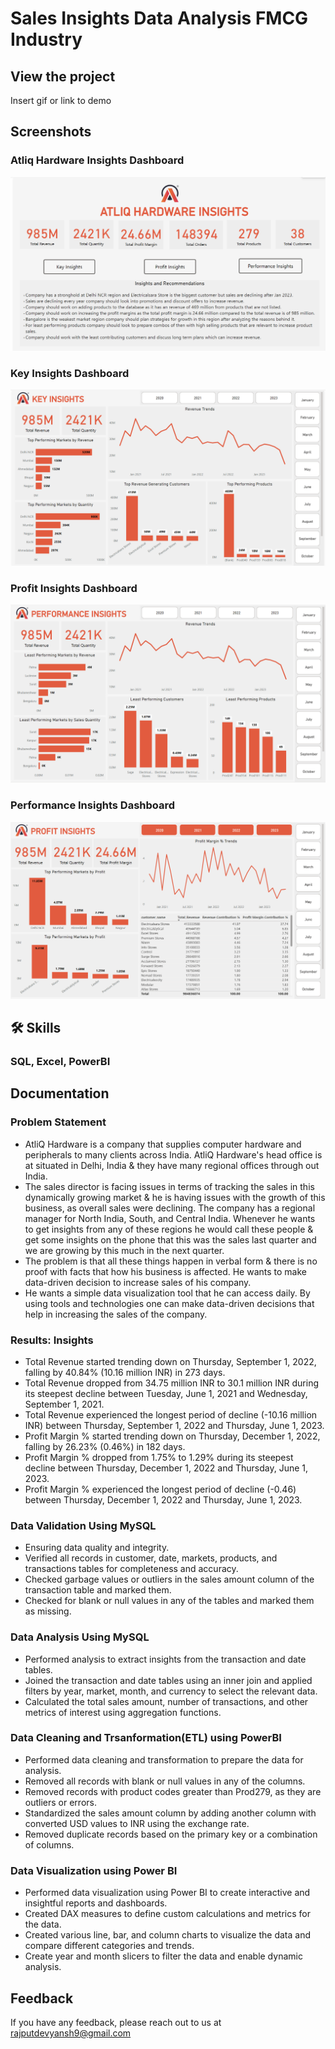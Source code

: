 
# Sales Insights Data Analysis FMCG Industry


## View the project

Insert gif or link to demo
## Screenshots

### Atliq Hardware Insights Dashboard

![App Screenshot](https://github.com/rajputdevyansh/Sales-Insights-FMCG-Industry/blob/main/Sales_Insights_Data_Analysis/Demos/Atliq_Hardware_Insights_Dashboard.png?raw=true )

### Key Insights Dashboard

![App Screenshot](https://github.com/rajputdevyansh/Sales-Insights-FMCG-Industry/blob/main/Sales_Insights_Data_Analysis/Demos/Key_Insights_Dashboard.png?raw=true )

### Profit Insights Dashboard

![App Screenshot](https://github.com/rajputdevyansh/Sales-Insights-FMCG-Industry/blob/main/Sales_Insights_Data_Analysis/Demos/Performance_Insights_Dashboard.png?raw=true )

### Performance Insights Dashboard

![App Screenshot](https://github.com/rajputdevyansh/Sales-Insights-FMCG-Industry/blob/main/Sales_Insights_Data_Analysis/Demos/Profit_Insights_Dashboard.png?raw=true )

## 🛠 Skills

### SQL, Excel, PowerBI
## Documentation

### Problem Statement

- AtliQ Hardware is a company that supplies computer hardware and peripherals to many clients across India. AtliQ Hardware's head office is at situated in Delhi, India & they have many regional offices through out India.
- The sales director is facing issues in terms of tracking the sales in this dynamically growing market & he is having issues with the growth of this business, as overall sales were declining. The company has a regional manager for North India, South, and Central India. Whenever he wants to get insights from any of these regions he would call these people & get some insights on the phone that this was the sales last quarter and we are growing by this much in the next quarter.
- The problem is that all these things happen in verbal form & there is no proof with facts that how his business is affected. He wants to make data-driven decision to increase sales of his company.
- He wants a simple data visualization tool that he can access daily. By using tools and technologies one can make data-driven decisions that help in increasing the sales of the company.

### Results: Insights

- Total Revenue started trending down on Thursday, September 1, 2022, falling by 40.84% (10.16 million INR) in 273 days.
- Total Revenue dropped from 34.75 million INR to 30.1 million INR during its steepest decline between Tuesday, June 1, 2021 and Wednesday, September 1, 2021.
- Total Revenue experienced the longest period of decline (-10.16 million INR) between Thursday, September 1, 2022 and Thursday, June 1, 2023.
- Profit Margin % started trending down on Thursday, December 1, 2022, falling by 26.23% (0.46%) in 182 days.
- Profit Margin % dropped from 1.75% to 1.29% during its steepest decline between Thursday, December 1, 2022 and Thursday, June 1, 2023.
- Profit Margin % experienced the longest period of decline (-0.46) between Thursday, December 1, 2022 and Thursday, June 1, 2023.

### Data Validation Using MySQL

- Ensuring data quality and integrity.
- Verified all records in customer, date, markets, products, and transactions tables for completeness and accuracy.
- Checked garbage values or outliers in the sales amount column of the transaction table and marked them.
- Checked for blank or null values in any of the tables and marked them as missing.

### Data Analysis Using MySQL

- Performed analysis to extract insights from the transaction and date tables.
- Joined the transaction and date tables using an inner join and applied filters by year, market, month, and currency to select the relevant data.
- Calculated the total sales amount, number of transactions, and other metrics of interest using aggregation functions.

### Data Cleaning and Trsanformation(ETL) using PowerBI

- Performed data cleaning and transformation to prepare the data for analysis.
- Removed all records with blank or null values in any of the columns.
- Removed records with product codes greater than Prod279, as they are outliers or errors.
- Standardized the sales amount column by adding another column with converted USD values to INR using the exchange rate.
- Removed duplicate records based on the primary key or a combination of columns.

### Data Visualization using Power BI

- Performed data visualization using Power BI to create interactive and insightful reports and dashboards.
- Created DAX measures to define custom calculations and metrics for the data.
- Created various line, bar, and column charts to visualize the data and compare different categories and trends.
- Create year and month slicers to filter the data and enable dynamic analysis.
## Feedback

If you have any feedback, please reach out to us at rajputdevyansh9@gmail.com